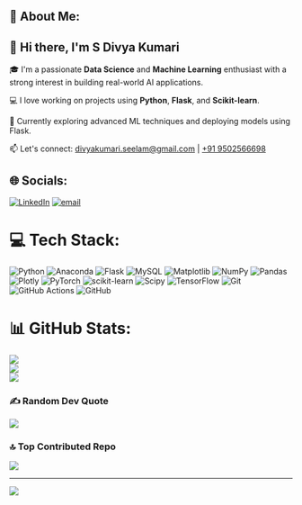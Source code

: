<!-- About Me Section -->
<h2>💫 About Me:</h2>

<h2>👋 Hi there, I'm <strong>S Divya Kumari</strong></h2>

<p>🎓 I'm a passionate <strong>Data Science</strong> and <strong>Machine Learning</strong> enthusiast with a strong interest in building real-world AI applications.</p>

<p>💻 I love working on projects using <strong>Python</strong>, <strong>Flask</strong>, and <strong>Scikit-learn</strong>.</p>

<p>🚀 Currently exploring advanced ML techniques and deploying models using Flask.</p>

<p>📫 Let's connect: 
  <a href="mailto:divyakumari.seelam@gmail.com">divyakumari.seelam@gmail.com</a> | 
  <a href="tel:+919502566698">+91 9502566698</a>
</p>

## 🌐 Socials:
[![LinkedIn](https://img.shields.io/badge/LinkedIn-%230077B5.svg?logo=linkedin&logoColor=white)](https://linkedin.com/in/www.linkedin.com/in/seelam-divya) [![email](https://img.shields.io/badge/Email-D14836?logo=gmail&logoColor=white)](mailto:divyaseelam83@gmail.com) 

# 💻 Tech Stack:
![Python](https://img.shields.io/badge/python-3670A0?style=for-the-badge&logo=python&logoColor=ffdd54) ![Anaconda](https://img.shields.io/badge/Anaconda-%2344A833.svg?style=for-the-badge&logo=anaconda&logoColor=white) ![Flask](https://img.shields.io/badge/flask-%23000.svg?style=for-the-badge&logo=flask&logoColor=white) ![MySQL](https://img.shields.io/badge/mysql-4479A1.svg?style=for-the-badge&logo=mysql&logoColor=white) ![Matplotlib](https://img.shields.io/badge/Matplotlib-%23ffffff.svg?style=for-the-badge&logo=Matplotlib&logoColor=black) ![NumPy](https://img.shields.io/badge/numpy-%23013243.svg?style=for-the-badge&logo=numpy&logoColor=white) ![Pandas](https://img.shields.io/badge/pandas-%23150458.svg?style=for-the-badge&logo=pandas&logoColor=white) ![Plotly](https://img.shields.io/badge/Plotly-%233F4F75.svg?style=for-the-badge&logo=plotly&logoColor=white) ![PyTorch](https://img.shields.io/badge/PyTorch-%23EE4C2C.svg?style=for-the-badge&logo=PyTorch&logoColor=white) ![scikit-learn](https://img.shields.io/badge/scikit--learn-%23F7931E.svg?style=for-the-badge&logo=scikit-learn&logoColor=white) ![Scipy](https://img.shields.io/badge/SciPy-%230C55A5.svg?style=for-the-badge&logo=scipy&logoColor=%white) ![TensorFlow](https://img.shields.io/badge/TensorFlow-%23FF6F00.svg?style=for-the-badge&logo=TensorFlow&logoColor=white) ![Git](https://img.shields.io/badge/git-%23F05033.svg?style=for-the-badge&logo=git&logoColor=white) ![GitHub Actions](https://img.shields.io/badge/github%20actions-%232671E5.svg?style=for-the-badge&logo=githubactions&logoColor=white) ![GitHub](https://img.shields.io/badge/github-%23121011.svg?style=for-the-badge&logo=github&logoColor=white)
# 📊 GitHub Stats:
![](https://github-readme-stats.vercel.app/api?username=seelamdivya23&theme=radical&hide_border=true&include_all_commits=false&count_private=false)<br/>
![](https://nirzak-streak-stats.vercel.app/?user=seelamdivya23&theme=radical&hide_border=true)<br/>
![](https://github-readme-stats.vercel.app/api/top-langs/?username=seelamdivya23&theme=radical&hide_border=true&include_all_commits=false&count_private=false&layout=compact)

### ✍️ Random Dev Quote
![](https://quotes-github-readme.vercel.app/api?type=horizontal&theme=radical)

### 🔝 Top Contributed Repo
![](https://github-contributor-stats.vercel.app/api?username=seelamdivya23&limit=5&theme=radical&combine_all_yearly_contributions=true)

---
[![](https://visitcount.itsvg.in/api?id=seelamdivya23&icon=4&color=0)](https://visitcount.itsvg.in)




